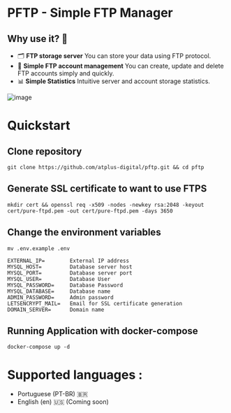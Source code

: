 # PFTP - Simple FTP Manager

## Why use it? 🤔
  * 🗂️  **FTP storage server** You can store your data using FTP protocol.
  * 👥  **Simple FTP account management** You can create, update and delete FTP accounts simply and quickly.
  * 📊  **Simple Statistics** Intuitive server and account storage statistics.
  
  ![image](https://user-images.githubusercontent.com/71342479/205938132-1bd3eca0-c1bd-48f7-84ed-ad48719d6c6c.png)

  
# Quickstart

## Clone repository

```console
git clone https://github.com/atplus-digital/pftp.git && cd pftp
```

## Generate SSL certificate to want to use FTPS

```console
mkdir cert && openssl req -x509 -nodes -newkey rsa:2048 -keyout cert/pure-ftpd.pem -out cert/pure-ftpd.pem -days 3650 
```

## Change the environment variables

```console
mv .env.example .env
```

```console
EXTERNAL_IP=        External IP address
MYSQL_HOST=         Database server host
MYSQL_PORT=         Database server port
MYSQL_USER=         Database User
MYSQL_PASSWORD=     Database Password
MYSQL_DATABASE=     Database name
ADMIN_PASSWORD=     Admin password
LETSENCRYPT_MAIL=   Email for SSL certificate generation
DOMAIN_SERVER=      Domain name 
```

## Running Application with docker-compose

```console
docker-compose up -d
```

# Supported languages  :
  * Portuguese (PT-BR) 🇧🇷
  * English (en) 🇺🇸 (Coming soon)
